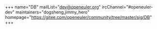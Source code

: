 +++
name="DB"
mailList="dev@openeuler.org"
ircChannel="#openeuler-dev"
maintainers="dogsheng,jimmy_hero"
homepage="https://gitee.com/openeuler/community/tree/master/sig/DB"
+++
